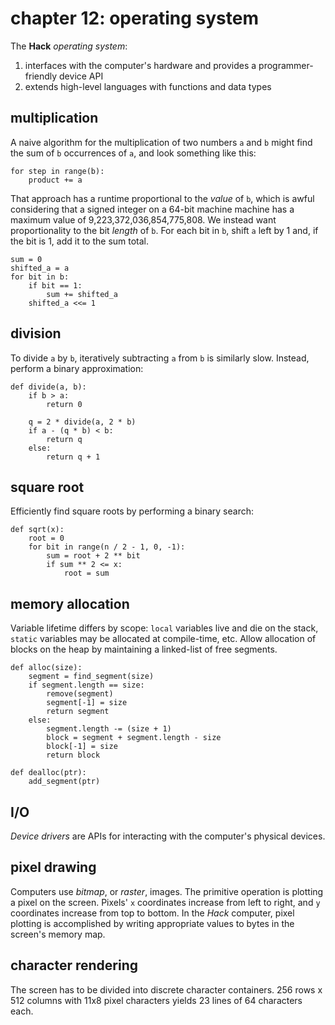 # chapter 12: operating system
The **Hack** *operating system*:

  1. interfaces with the computer's hardware and provides a programmer-friendly device API
  2. extends high-level languages with functions and data types

## multiplication
A naive algorithm for the multiplication of two numbers `a` and `b` might find the sum of `b` occurrences of `a`, and
look something like this:

```
for step in range(b):
	product += a
```

That approach has a runtime proportional to the *value* of `b`, which is awful considering that a signed integer on a
64-bit machine machine has a maximum value of 9,223,372,036,854,775,808. We instead want proportionality to the
bit *length* of `b`. For each bit in `b`, shift `a` left by 1 and, if the bit is 1, add it to the sum total.

```
sum = 0
shifted_a = a
for bit in b:
	if bit == 1:
		sum += shifted_a
	shifted_a <<= 1
```

## division
To divide `a` by `b`, iteratively subtracting `a` from `b` is similarly slow. Instead, perform a binary approximation:

```
def divide(a, b):
	if b > a:
		return 0

	q = 2 * divide(a, 2 * b)
	if a - (q * b) < b:
		return q
	else:
		return q + 1
```

## square root
Efficiently find square roots by performing a binary search:

```
def sqrt(x):
	root = 0
	for bit in range(n / 2 - 1, 0, -1):
		sum = root + 2 ** bit
		if sum ** 2 <= x:
			root = sum
```

## memory allocation
Variable lifetime differs by scope: `local` variables live and die on the stack, `static` variables may be allocated at
compile-time, etc. Allow allocation of blocks on the heap by maintaining a linked-list of free segments.

```
def alloc(size):
	segment = find_segment(size)
	if segment.length == size:
		remove(segment)
		segment[-1] = size
		return segment
	else:
		segment.length -= (size + 1)
		block = segment + segment.length - size
		block[-1] = size
		return block

def dealloc(ptr):
	add_segment(ptr)
```

## I/O
*Device drivers* are APIs for interacting with the computer's physical devices.

## pixel drawing
Computers use *bitmap*, or *raster*, images. The primitive operation is plotting a pixel on the screen. Pixels'
`x` coordinates increase from left to right, and `y` coordinates increase from top to bottom. In the *Hack* computer,
pixel plotting is accomplished by writing appropriate values to bytes in the screen's memory map.


## character rendering
The screen has to be divided into discrete character containers. 256 rows x 512 columns with 11x8 pixel characters
yields 23 lines of 64 characters each.
